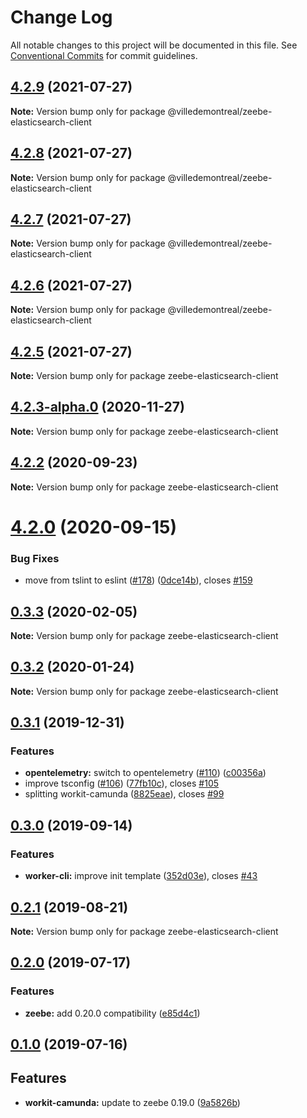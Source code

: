 # Change Log

All notable changes to this project will be documented in this file.
See [Conventional Commits](https://conventionalcommits.org) for commit guidelines.

## [4.2.9](https://github.com/VilledeMontreal/workit/compare/v4.2.5...v4.2.9) (2021-07-27)

**Note:** Version bump only for package @villedemontreal/zeebe-elasticsearch-client





## [4.2.8](https://github.com/VilledeMontreal/workit/compare/v4.2.5...v4.2.8) (2021-07-27)

**Note:** Version bump only for package @villedemontreal/zeebe-elasticsearch-client





## [4.2.7](https://github.com/VilledeMontreal/workit/compare/v4.2.5...v4.2.7) (2021-07-27)

**Note:** Version bump only for package @villedemontreal/zeebe-elasticsearch-client





## [4.2.6](https://github.com/VilledeMontreal/workit/compare/v4.2.5...v4.2.6) (2021-07-27)

**Note:** Version bump only for package @villedemontreal/zeebe-elasticsearch-client





## [4.2.5](https://github.com/VilledeMontreal/workit/compare/v4.2.3-alpha.0...v4.2.5) (2021-07-27)

**Note:** Version bump only for package zeebe-elasticsearch-client





## [4.2.3-alpha.0](https://github.com/VilledeMontreal/workit/compare/v4.2.2...v4.2.3-alpha.0) (2020-11-27)

**Note:** Version bump only for package zeebe-elasticsearch-client





## [4.2.2](https://github.com/VilledeMontreal/workit/compare/v4.2.1...v4.2.2) (2020-09-23)

**Note:** Version bump only for package zeebe-elasticsearch-client





# [4.2.0](https://github.com/VilledeMontreal/workit/compare/v4.1.0...v4.2.0) (2020-09-15)


### Bug Fixes

* move from tslint to eslint ([#178](https://github.com/VilledeMontreal/workit/issues/178)) ([0dce14b](https://github.com/VilledeMontreal/workit/commit/0dce14b696649cdff886c3e7a0ffdbbd56b548d7)), closes [#159](https://github.com/VilledeMontreal/workit/issues/159)





## [0.3.3](https://github.com/VilledeMontreal/workit/compare/zeebe-elasticsearch-client@0.3.2...zeebe-elasticsearch-client@0.3.3) (2020-02-05)

**Note:** Version bump only for package zeebe-elasticsearch-client





## [0.3.2](https://github.com/VilledeMontreal/workit/compare/zeebe-elasticsearch-client@0.3.1...zeebe-elasticsearch-client@0.3.2) (2020-01-24)

**Note:** Version bump only for package zeebe-elasticsearch-client





## [0.3.1](https://github.com/VilledeMontreal/workit/compare/zeebe-elasticsearch-client@0.3.0...zeebe-elasticsearch-client@0.3.1) (2019-12-31)


### Features

* **opentelemetry:** switch to opentelemetry ([#110](https://github.com/VilledeMontreal/workit/issues/110)) ([c00356a](https://github.com/VilledeMontreal/workit/commit/c00356aa4d792cfc310825d526f40f7eccb33844))
* improve tsconfig ([#106](https://github.com/VilledeMontreal/workit/issues/106)) ([77fb10c](https://github.com/VilledeMontreal/workit/commit/77fb10cee7abe9340d88d301a4066636f7898887)), closes [#105](https://github.com/VilledeMontreal/workit/issues/105)
* splitting workit-camunda ([8825eae](https://github.com/VilledeMontreal/workit/commit/8825eaef9b66f86f3c21de4bc8ba093c75779fb4)), closes [#99](https://github.com/VilledeMontreal/workit/issues/99)





## [0.3.0](https://github.com/VilledeMontreal/workit/compare/zeebe-elasticsearch-client@0.2.1...zeebe-elasticsearch-client@0.3.0) (2019-09-14)

### Features

* **worker-cli:** improve init template ([352d03e](https://github.com/VilledeMontreal/workit/commit/352d03e)), closes [#43](https://github.com/VilledeMontreal/workit/issues/43)

## [0.2.1](https://github.com/VilledeMontreal/workit/compare/zeebe-elasticsearch-client@0.2.0...zeebe-elasticsearch-client@0.2.1) (2019-08-21)

**Note:** Version bump only for package zeebe-elasticsearch-client

## [0.2.0](https://github.com/VilledeMontreal/workit/compare/zeebe-elasticsearch-client@0.1.0...zeebe-elasticsearch-client@0.2.0) (2019-07-17)

### Features

* **zeebe:** add 0.20.0 compatibility ([e85d4c1](https://github.com/VilledeMontreal/workit/commit/e85d4c1))

## [0.1.0](https://github.com/VilledeMontreal/workit/compare/zeebe-elasticsearch-client@0.0.5...zeebe-elasticsearch-client@0.1.0) (2019-07-16)

## Features

*   **workit-camunda:** update to zeebe 0.19.0 ([9a5826b](https://github.com/VilledeMontreal/workit/commit/9a5826b))
